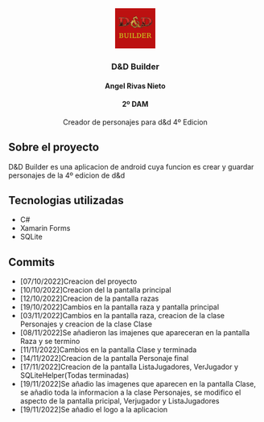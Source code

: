 <div align="center">
  <a href="https://github.com/Anxo1/ProyectoFinal">
    <img src="LogoDDB.png" alt="Logo" width="80" height="80">
  </a>

  <h3 align="center">D&D Builder</h3>
  <h4 align="center">Angel Rivas Nieto</h4>
  <h4 align="center">2º DAM</h4>

  <p align="center">
   Creador de personajes para d&d 4º Edicion
    <br />
 </p>
</div>

## Sobre el proyecto



D&D Builder es una aplicacion de android cuya funcion es crear y guardar 
personajes de la 4º edicion de d&d

## Tecnologias utilizadas
* C#
* Xamarin Forms
* SQLite

## Commits
- [07/10/2022]Creacion del proyecto
- [10/10/2022]Creacion del la pantalla principal
- [12/10/2022]Creacion de la pantalla razas
- [19/10/2022]Cambios en la pantalla raza y pantalla principal
- [03/11/2022]Cambios en la pantalla raza, creacion de la clase Personajes y creacion de la clase Clase
- [08/11/2022]Se añadieron las imajenes que apareceran en la pantalla Raza y se termino
- [11/11/2022]Cambios en la pantalla Clase y terminada
- [14/11/2022]Creacion de la pantalla Personaje final
- [17/11/2022]Creacion de la pantalla ListaJugadores, VerJugador y SQLiteHelper(Todas terminadas)
- [19/11/2022]Se añadio las imagenes que aparecen en la pantalla Clase, se añadio toda la informacion a la clase Personajes, se modifico el aspecto de la pantalla pricipal, Verjugador y ListaJugadores
- [19/11/2022]Se añadio el logo a la aplicacion

